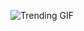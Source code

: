 
<!-- GIF_SECTION -->
![Trending GIF](https://media3.giphy.com/media/v1.Y2lkPThiYjIxNzcyZHo4OGVybzA2dnFmYjhyazRvdTFjdGJ0MmEzbmplY2ZrbXRjejdqdSZlcD12MV9naWZzX3NlYXJjaCZjdD1n/WQxhrCs2cHuyA/giphy.gif)
<!-- END_GIF_SECTION -->
